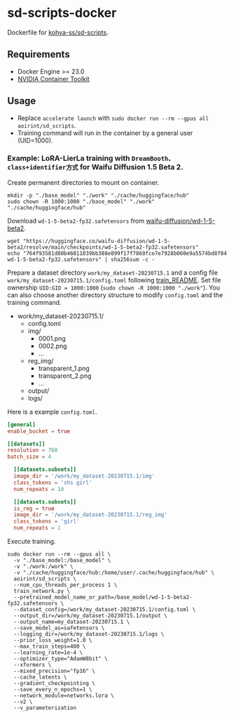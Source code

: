 # sd-scripts-docker

Dockerfile for [kohya-ss/sd-scripts](https://github.com/kohya-ss/sd-scripts).

## Requirements

- Docker Engine >= 23.0
- [NVIDIA Container Toolkit](https://docs.nvidia.com/datacenter/cloud-native/container-toolkit/latest/install-guide.html)

## Usage

- Replace `accelerate launch` with `sudo docker run --rm --gpus all aoirint/sd_scripts`.
- Training command will run in the container by a general user (UID=1000).

### Example: LoRA-LierLa training with `DreamBooth、class+identifier方式` for Waifu Diffusion 1.5 Beta 2.

Create permanent directories to mount on container.

```shell
mkdir -p "./base_model" "./work" "./cache/huggingface/hub"
sudo chown -R 1000:1000 "./base_model" "./work" "./cache/huggingface/hub"
```

Download `wd-1-5-beta2-fp32.safetensors` from [waifu-diffusion/wd-1-5-beta2](https://huggingface.co/waifu-diffusion/wd-1-5-beta2).

```shell
wget "https://huggingface.co/waifu-diffusion/wd-1-5-beta2/resolve/main/checkpoints/wd-1-5-beta2-fp32.safetensors"
echo "764f93581d80b46011039bb388e899f17f7869fce7e7928b060e9a5574bd8f84  wd-1-5-beta2-fp32.safetensors" | sha256sum -c -
```

Prepare a dataset directory `work/my_dataset-20230715.1` and a config file `work/my_dataset-20230715.1/config.toml` following [train_README](https://github.com/kohya-ss/sd-scripts/blob/v0.6.4/train_README-ja.md#dreamboothclassidentifier%E6%96%B9%E5%BC%8F%E6%AD%A3%E5%89%87%E5%8C%96%E7%94%BB%E5%83%8F%E4%BD%BF%E7%94%A8%E5%8F%AF). Set file ownership `UID:GID = 1000:1000` (`sudo chown -R 1000:1000 "./work"`). You can also choose another directory structure to modify `config.toml` and the training command.

- work/my_dataset-20230715.1/
    - config.toml
    - img/
        - 0001.png
        - 0002.png
        - ...
    - reg_img/
        - transparent_1.png
        - transparent_2.png
        - ...
    - output/
    - logs/

Here is a example `config.toml`.

```toml
[general]
enable_bucket = true

[[datasets]]
resolution = 768
batch_size = 4

  [[datasets.subsets]]
  image_dir = '/work/my_dataset-20230715.1/img'
  class_tokens = 'shs girl'
  num_repeats = 10

  [[datasets.subsets]]
  is_reg = true
  image_dir = '/work/my_dataset-20230715.1/reg_img'
  class_tokens = 'girl'
  num_repeats = 1
```

Execute training.

```shell
sudo docker run --rm --gpus all \
  -v "./base_model:/base_model" \
  -v "./work:/work" \
  -v "./cache/huggingface/hub:/home/user/.cache/huggingface/hub" \
  aoirint/sd_scripts \
  --num_cpu_threads_per_process 1 \
  train_network.py \
  --pretrained_model_name_or_path=/base_model/wd-1-5-beta2-fp32.safetensors \
  --dataset_config=/work/my_dataset-20230715.1/config.toml \
  --output_dir=/work/my_dataset-20230715.1/output \
  --output_name=my_dataset-20230715.1 \
  --save_model_as=safetensors \
  --logging_dir=/work/my_dataset-20230715.1/logs \
  --prior_loss_weight=1.0 \
  --max_train_steps=400 \
  --learning_rate=1e-4 \
  --optimizer_type="AdamW8bit" \
  --xformers \
  --mixed_precision="fp16" \
  --cache_latents \
  --gradient_checkpointing \
  --save_every_n_epochs=1 \
  --network_module=networks.lora \
  --v2 \
  --v_parameterization
```
